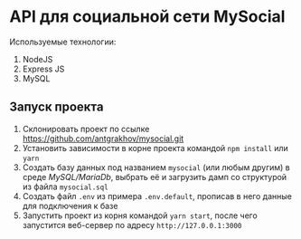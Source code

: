 # API для социальной сети MySocial

Используемые технологии:

1. NodeJS
2. Express JS
3. MySQL

## Запуск проекта

1. Склонировать проект по ссылке https://github.com/antgrakhov/mysocial.git
2. Установить зависимости в корне проекта командой `npm install` или `yarn`
3. Создать базу данных под названием `mysocial` (или любым другим) в среде *MySQL/MariaDb*, выбрать её и загрузить дамп со структурой из файла `mysocial.sql`
4. Создать файл `.env` из примера `.env.default`, прописав в него данные для подключения к базе
5. Запустить проект из корня командой `yarn start`, после чего запустится веб-сервер по адресу `http://127.0.0.1:3000`